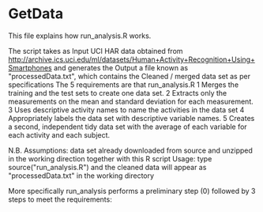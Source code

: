 GetData
=======
This file explains how run_analysis.R works.

The script takes as Input UCI HAR data obtained from http://archive.ics.uci.edu/ml/datasets/Human+Activity+Recognition+Using+Smartphones 
and generates the Output a file known as "processedData.txt", which contains the Cleaned / merged data set as per specifications
The 5 requirements are that run_analysis.R
1 Merges the training and the test sets to create one data set.
2 Extracts only the measurements on the mean and standard deviation for each measurement. 
3 Uses descriptive activity names to name the activities in the data set
4 Appropriately labels the data set with descriptive variable names. 
5 Creates a second, independent tidy data set with the average of each variable for each activity and each subject. 

N.B.
Assumptions: data set already downloaded from source and unzipped in the working direction together with this R script
Usage: type source("run_analysis.R") and the cleaned data will appear as "processedData.txt" in the working directory

More specifically run_analysis performs a preliminary step (0) followed by 3 steps to meet the requirements:

